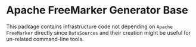 # Apache FreeMarker Generator Base

This package contains infrastructure code not depending on `Apache FreeMarker` directly since `DataSources` and their creation might be useful for un-related command-line tools.
